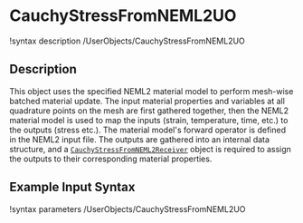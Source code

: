 # CauchyStressFromNEML2UO

!syntax description /UserObjects/CauchyStressFromNEML2UO

## Description

This object uses the specified NEML2 material model to perform mesh-wise batched material update. The input material properties and variables at all quadrature points on the mesh are first gathered together, then the NEML2 material model is used to map the inputs (strain, temperature, time, etc.) to the outputs (stress etc.). The material model's forward operator is defined in the NEML2 input file. The outputs are gathered into an internal data structure, and a [`CauchyStressFromNEML2Receiver`](CauchyStressFromNEML2Receiver.md) object is required to assign the outputs to their corresponding material properties.

## Example Input Syntax

!syntax parameters /UserObjects/CauchyStressFromNEML2UO
